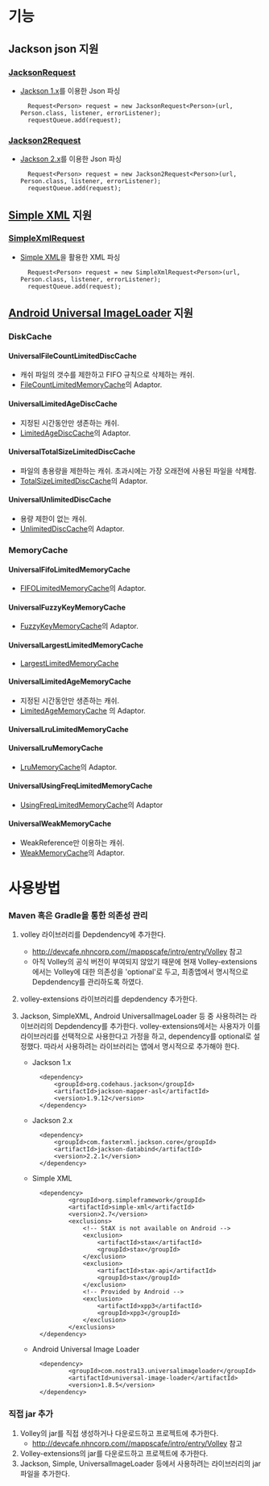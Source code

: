 # 기능
## Jackson json 지원
### [JacksonRequest](code#/VolleyExtensions/src/main/java/com/nhncorp/volleyextensions/request/JacksonRequest.java)
- [Jackson 1.x](http://jackson.codehaus.org/)를 이용한 Json 파싱

		Request<Person> request = new JacksonRequest<Person>(url, Person.class, listener, errorListener);
		requestQueue.add(request);

### [Jackson2Request](code#/VolleyExtensions/src/main/java/com/nhncorp/volleyextensions/request/Jackson2Request.java)
- [Jackson 2.x](http://wiki.fasterxml.com/JacksonHome)를 이용한 Json 파싱

		Request<Person> request = new Jackson2Request<Person>(url, Person.class, listener, errorListener);
		requestQueue.add(request);

## [Simple XML](http://simple.sourceforge.net/) 지원
### [SimpleXmlRequest](code#/VolleyExtensions/src/main/java/com/nhncorp/volleyextensions/request/SimpleXmlRequest.java)
- [Simple XML](http://simple.sourceforge.net/)을 활용한 XML 파싱

		Request<Person> request = new SimpleXmlRequest<Person>(url, Person.class, listener, errorListener);
		requestQueue.add(request);
		
## [Android Universal ImageLoader](https://github.com/nostra13/Android-Universal-Image-Loader) 지원

### DiskCache
#### UniversalFileCountLimitedDiscCache
- 캐쉬 파일의 갯수를 제한하고 FIFO 규칙으로 삭제하는 캐쉬.
- [FileCountLimitedMemoryCache](https://github.com/nostra13/Android-Universal-Image-Loader/blob/master/library/src/com/nostra13/universalimageloader/cache/disc/impl/FileCountLimitedDiscCache.java)의 Adaptor.

#### UniversalLimitedAgeDiscCache
- 지정된 시간동안만 생존하는 캐쉬.
- [LimitedAgeDiscCache](https://github.com/nostra13/Android-Universal-Image-Loader/blob/master/library/src/com/nostra13/universalimageloader/cache/disc/impl/LimitedAgeDiscCache.java)의 Adaptor.

#### UniversalTotalSizeLimitedDiscCache
- 파일의 총용량을 제한하는 캐쉬.  초과시에는 가장 오래전에 사용된 파일을 삭제함.
- [TotalSizeLimitedDiscCache](https://github.com/nostra13/Android-Universal-Image-Loader/blob/master/library/src/com/nostra13/universalimageloader/cache/disc/impl/TotalSizeLimitedDiscCache.java)의 Adaptor.

#### UniversalUnlimitedDiscCache
- 용량 제한이 없는 캐쉬. 
- [UnlimitedDiscCache](https://github.com/nostra13/Android-Universal-Image-Loader/blob/master/library/src/com/nostra13/universalimageloader/cache/disc/impl/UnlimitedDiscCache.java)의 Adaptor.

### MemoryCache

#### UniversalFifoLimitedMemoryCache
- [FIFOLimitedMemoryCache](https://github.com/nostra13/Android-Universal-Image-Loader/blob/master/library/src/com/nostra13/universalimageloader/cache/memory/impl/FIFOLimitedMemoryCache.java)의 Adaptor.

#### UniversalFuzzyKeyMemoryCache
- [FuzzyKeyMemoryCache](https://github.com/nostra13/Android-Universal-Image-Loader/blob/master/library/src/com/nostra13/universalimageloader/cache/memory/impl/FuzzyKeyMemoryCache.java)의 Adaptor.

#### UniversalLargestLimitedMemoryCache
- [LargestLimitedMemoryCache](https://github.com/nostra13/Android-Universal-Image-Loader/blob/master/library/src/com/nostra13/universalimageloader/cache/memory/impl/LargestLimitedMemoryCache.java)

#### UniversalLimitedAgeMemoryCache
- 지정된 시간동안만 생존하는 캐쉬.
- [LimitedAgeMemoryCache](https://github.com/nostra13/Android-Universal-Image-Loader/blob/master/library/src/com/nostra13/universalimageloader/cache/memory/impl/LimitedAgeMemoryCache.java) 의 Adaptor.

#### UniversalLruLimitedMemoryCache

#### UniversalLruMemoryCache
- [LruMemoryCache](https://github.com/nostra13/Android-Universal-Image-Loader/blob/master/library/src/com/nostra13/universalimageloader/cache/memory/impl/LruMemoryCache.java)의 Adaptor.

#### UniversalUsingFreqLimitedMemoryCache
- [UsingFreqLimitedMemoryCache](https://github.com/nostra13/Android-Universal-Image-Loader/blob/master/library/src/com/nostra13/universalimageloader/cache/memory/impl/UsingFreqLimitedMemoryCache.java)의 Adaptor

#### UniversalWeakMemoryCache
- WeakReference만 이용하는 캐쉬.
- [WeakMemoryCache](https://github.com/nostra13/Android-Universal-Image-Loader/blob/master/library/src/com/nostra13/universalimageloader/cache/memory/impl/WeakMemoryCache.java)의 Adaptor.

# 사용방법
### Maven 혹은 Gradle을 통한 의존성 관리
1. volley 라이브러리를 Depdendency에 추가한다.
	- <http://devcafe.nhncorp.com//mappscafe/intro/entry/Volley> 참고 
	- 아직 Volley의 공식 버전이 부여되지 않았기 때문에 현재 Volley-extensions에서는 Volley에 대한 의존성을 'optional'로 두고, 최종앱에서 명시적으로 Depdendency를 관리하도록 하였다.
2. volley-extensions 라이브러리를 depdendency 추가한다.
3. Jackson, SimpleXML, Android UniversalImageLoader 등 중 사용하려는 라이브러리의 Depdendency를 추가한다.  volley-extensions에서는 사용자가 이를 라이브러리를 선택적으로 사용한다고 가정을 하고, dependency를 optional로 설정했다. 따라서 사용하려는 라이브러리는 앱에서 명시적으로 추가해야 한다.

	- Jackson 1.x
	
			<dependency>
				<groupId>org.codehaus.jackson</groupId>
				<artifactId>jackson-mapper-asl</artifactId>
				<version>1.9.12</version>
			</dependency>
	- Jackson 2.x
	
			<dependency>
				<groupId>com.fasterxml.jackson.core</groupId>
				<artifactId>jackson-databind</artifactId>
				<version>2.2.1</version>
			</dependency>
	- Simple XML
	
			<dependency>
					<groupId>org.simpleframework</groupId>
					<artifactId>simple-xml</artifactId>
					<version>2.7</version>
					<exclusions>
						<!-- StAX is not available on Android -->
						<exclusion>
							<artifactId>stax</artifactId>
							<groupId>stax</groupId>
						</exclusion>
						<exclusion>
							<artifactId>stax-api</artifactId>
							<groupId>stax</groupId>
						</exclusion>
						<!-- Provided by Android -->
						<exclusion>
							<artifactId>xpp3</artifactId>
							<groupId>xpp3</groupId>
						</exclusion>
					</exclusions>
			</dependency>
	- Android Universal Image Loader
	
			<dependency>
					<groupId>com.nostra13.universalimageloader</groupId>
					<artifactId>universal-image-loader</artifactId>
					<version>1.8.5</version>
			</dependency>


### 직접 jar 추가
1. Volley의 jar를 직접 생성하거나 다운로드하고 프로젝트에 추가한다.
	- <http://devcafe.nhncorp.com//mappscafe/intro/entry/Volley> 참고 
2. Volley-extensions의 jar를 다운로드하고 프로젝트에 추가한다.
3. Jackson, Simple, UniversalImageLoader 등에서 사용하려는 라이브러리의 jar파일을 추가한다.

